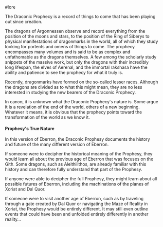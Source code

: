 #lore 

The Draconic Prophecy is a record of things to come that has been playing out since creation.

The dragons of Argonnessen observe and record everything from the position of the moons and stars, to the position of the Ring of Siberys to physical manifestations of dragonmarks in the world, all of which they study looking for portents and omens of things to come. The prophecy encompasses many volumes and is said to be as complex and unfathomable as the dragons themselves. A few among the scholarly study snippets of the massive work, but only the dragons with their incredibly long lifespan, the elves of Aerenal, and the immortal rakshasa have the ability and patience to see the prophecy for what it truly is.

Recently, dragonmarks have formed on the so-called lesser races. Although the dragons are divided as to what this might mean, they are no less interested in studying the new bearers of the Draconic Prophecy.

In canon, it is unknown what the Draconic Prophecy's nature is. Some argue it is a revelation of the end of the world, others of a new beginning. Whatever it means, it is obvious that the prophecy points toward the transformation of the world as we know it.

#### Prophesy's True Nature
In this version of Eberron, the Draconic Prophesy documents the history and future of the many different version of Eberron.

If someone were to decipher the historical meaning of the Prophesy, they would learn all about the previous age of Eberron that was focuses on the Gith. Some dragons, such as Aleithilithos, are already familiar with this history and can therefore fully understand that part of the Prophesy.

If anyone were able to decipher the full Prophesy, they might learn about all possible futures of Eberron, including the machinations of the planes of Xoriat and Dal Quor.

If someone were to visit another age of Eberron, such as by traveling through a gate created by Dal Quor or navigating the Maze of Reality in Xoriat, the Prophesy would be entirely different. It may still even outline events that could have been and unfolded entirely differently in another reality...
